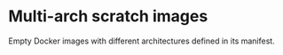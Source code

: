 # Multi-arch scratch images

Empty Docker images with different architectures defined in its manifest.
